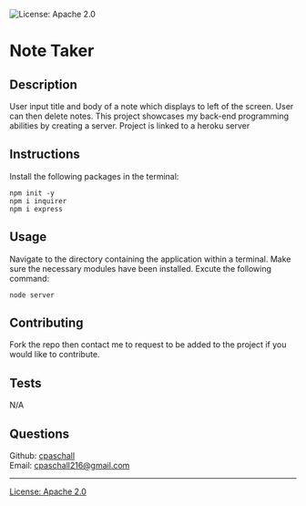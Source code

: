 
  ![License: Apache 2.0](https://img.shields.io/badge/License-Apache_2.0-blue.svg)

  # Note Taker

  ## Description
  User input title and body of a note which displays to left of the screen.  User can then delete notes. This project showcases my back-end programming abilities by creating a server.  Project is linked to a heroku server

  ## Instructions
  Install the following packages in the terminal:
  ```
  npm init -y
  npm i inquirer
  npm i express
  ```

  ## Usage
   Navigate to the directory containing the application within a terminal.  Make sure the necessary modules have been installed.  Excute the following command:
  ```
  node server
  ```

  ## Contributing
  Fork the repo then contact me to request to be added to the project if you would like to contribute.

  ## Tests
  N/A

  ## Questions
  Github: [cpaschall](https://github.com/cpaschall)
  <br>
  Email: cpaschall216@gmail.com

  ---

  [License: Apache 2.0](https://opensource.org/licenses/Apache-2.0)
 
  